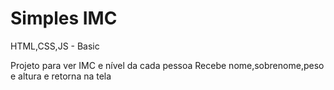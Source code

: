 # Simples IMC
 HTML,CSS,JS - Basic
 
Projeto para ver IMC e nível da cada pessoa
Recebe nome,sobrenome,peso e altura
e retorna na tela
